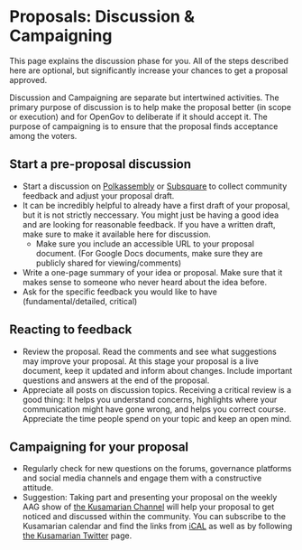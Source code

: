 # Proposals: Discussion & Campaigning

This page explains the discussion phase for you. All of the steps described here are optional, but significantly increase your chances to get a proposal approved.

Discussion and Campaigning are separate but intertwined activities. The primary purpose of discussion is to help make the proposal better (in scope or execution) and for OpenGov to deliberate if it should accept it. The purpose of campaigning is to ensure that the proposal finds acceptance among the voters. 

## Start a pre-proposal discussion
- Start a discussion on [Polkassembly](https://polkadot.polkassembly.io/discussions) or [Subsquare](https://polkadot.subsquare.io/discussions) to collect community feedback and adjust your proposal draft.
- It can be incredibly helpful to already have a first draft of your proposal, but it is not strictly neccessary. You might just be having a good idea and are looking for reasonable feedback. If you have a written draft, make sure to make it available here for discussion. 
  - Make sure you include an accessible URL to your proposal document. (For Google Docs documents, make sure they are publicly shared for viewing/comments)
- Write a one-page summary of your idea or proposal. Make sure that it makes sense to someone who never heard about the idea before.
- Ask for the specific feedback you would like to have (fundamental/detailed, critical)


## Reacting to feedback
- Review the proposal. Read the comments and see what suggestions may improve your proposal. At this stage your proposal is a live document, keep it updated and inform about changes. Include important questions and answers at the end of the proposal.
- Appreciate all posts on discussion topics. Receiving a critical review is a good thing: It helps you understand concerns, highlights where your communication might have gone wrong, and helps you correct course. Appreciate the time people spend on your topic and keep an open mind.

## Campaigning for your proposal
- Regularly check for new questions on the forums, governance platforms and social media channels and engage them with a constructive attitude.
- Suggestion: Taking part and presenting your proposal on the weekly AAG show of [the Kusamarian Channel](https://www.youtube.com/@TheKusamarian) will help your proposal to get noticed and discussed within the community. You can subscribe to the Kusamarian calendar and find the links from [iCAL](https://calendar.google.com/calendar/ical/5bc9ebf4456fdf8f953e8906acb210a1a37740301e05d7e78854101f8988d905%40group.calendar.google.com/public/basic.ics) as well as by following [the Kusamarian Twitter](https://twitter.com/TheKusamarian) page.
